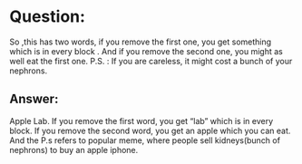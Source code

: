 
# Question:
So ,this has two words, if you remove the first one,  you get something which is in every block . And if you remove the second one, you might as well eat the first one.
P.S. : If you are careless, it might cost a bunch of your nephrons.

## Answer:
Apple Lab.
If you remove the first word, you get “lab” which is in every block.
If you remove the second word, you get an apple which you can eat.
And the P.s refers to popular meme, where people sell kidneys(bunch of nephrons) to buy an apple iphone.
